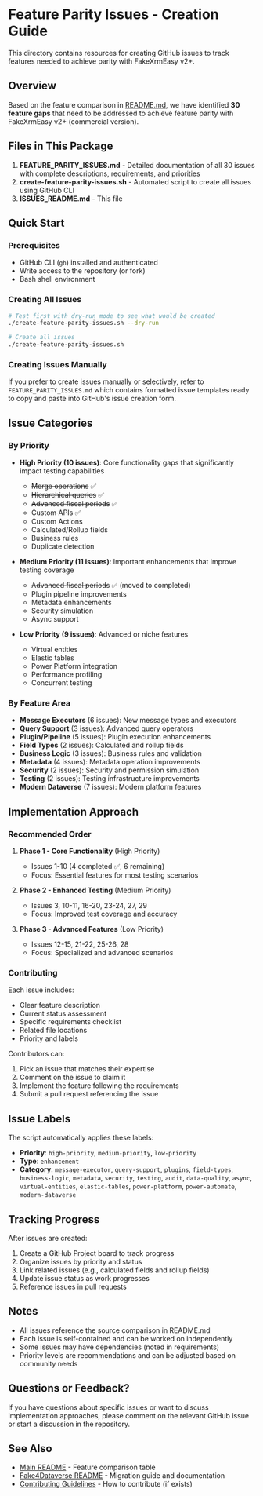# Feature Parity Issues - Creation Guide

This directory contains resources for creating GitHub issues to track features needed to achieve parity with FakeXrmEasy v2+.

## Overview

Based on the feature comparison in [README.md](./README.md), we have identified **30 feature gaps** that need to be addressed to achieve feature parity with FakeXrmEasy v2+ (commercial version).

## Files in This Package

1. **FEATURE_PARITY_ISSUES.md** - Detailed documentation of all 30 issues with complete descriptions, requirements, and priorities
2. **create-feature-parity-issues.sh** - Automated script to create all issues using GitHub CLI
3. **ISSUES_README.md** - This file

## Quick Start

### Prerequisites

- GitHub CLI (`gh`) installed and authenticated
- Write access to the repository (or fork)
- Bash shell environment

### Creating All Issues

```bash
# Test first with dry-run mode to see what would be created
./create-feature-parity-issues.sh --dry-run

# Create all issues
./create-feature-parity-issues.sh
```

### Creating Issues Manually

If you prefer to create issues manually or selectively, refer to `FEATURE_PARITY_ISSUES.md` which contains formatted issue templates ready to copy and paste into GitHub's issue creation form.

## Issue Categories

### By Priority

- **High Priority (10 issues)**: Core functionality gaps that significantly impact testing capabilities
  - ~~Merge operations~~ ✅
  - ~~Hierarchical queries~~ ✅
  - ~~Advanced fiscal periods~~ ✅
  - ~~Custom APIs~~ ✅
  - Custom Actions
  - Calculated/Rollup fields
  - Business rules
  - Duplicate detection

- **Medium Priority (11 issues)**: Important enhancements that improve testing coverage
  - ~~Advanced fiscal periods~~ ✅ (moved to completed)
  - Plugin pipeline improvements
  - Metadata enhancements
  - Security simulation
  - Async support

- **Low Priority (9 issues)**: Advanced or niche features
  - Virtual entities
  - Elastic tables
  - Power Platform integration
  - Performance profiling
  - Concurrent testing

### By Feature Area

- **Message Executors** (6 issues): New message types and executors
- **Query Support** (3 issues): Advanced query operators
- **Plugin/Pipeline** (5 issues): Plugin execution enhancements
- **Field Types** (2 issues): Calculated and rollup fields
- **Business Logic** (3 issues): Business rules and validation
- **Metadata** (4 issues): Metadata operation improvements
- **Security** (2 issues): Security and permission simulation
- **Testing** (2 issues): Testing infrastructure improvements
- **Modern Dataverse** (7 issues): Modern platform features

## Implementation Approach

### Recommended Order

1. **Phase 1 - Core Functionality** (High Priority)
   - Issues 1-10 (4 completed ✅, 6 remaining)
   - Focus: Essential features for most testing scenarios

2. **Phase 2 - Enhanced Testing** (Medium Priority)
   - Issues 3, 10-11, 16-20, 23-24, 27, 29
   - Focus: Improved test coverage and accuracy

3. **Phase 3 - Advanced Features** (Low Priority)
   - Issues 12-15, 21-22, 25-26, 28
   - Focus: Specialized and advanced scenarios

### Contributing

Each issue includes:
- Clear feature description
- Current status assessment
- Specific requirements checklist
- Related file locations
- Priority and labels

Contributors can:
1. Pick an issue that matches their expertise
2. Comment on the issue to claim it
3. Implement the feature following the requirements
4. Submit a pull request referencing the issue

## Issue Labels

The script automatically applies these labels:

- **Priority**: `high-priority`, `medium-priority`, `low-priority`
- **Type**: `enhancement`
- **Category**: `message-executor`, `query-support`, `plugins`, `field-types`, `business-logic`, `metadata`, `security`, `testing`, `audit`, `data-quality`, `async`, `virtual-entities`, `elastic-tables`, `power-platform`, `power-automate`, `modern-dataverse`

## Tracking Progress

After issues are created:

1. Create a GitHub Project board to track progress
2. Organize issues by priority and status
3. Link related issues (e.g., calculated fields and rollup fields)
4. Update issue status as work progresses
5. Reference issues in pull requests

## Notes

- All issues reference the source comparison in README.md
- Each issue is self-contained and can be worked on independently
- Some issues may have dependencies (noted in requirements)
- Priority levels are recommendations and can be adjusted based on community needs

## Questions or Feedback?

If you have questions about specific issues or want to discuss implementation approaches, please comment on the relevant GitHub issue or start a discussion in the repository.

## See Also

- [Main README](./README.md) - Feature comparison table
- [Fake4Dataverse README](./Fake4Dataverse/README.md) - Migration guide and documentation
- [Contributing Guidelines](./CONTRIBUTING.md) - How to contribute (if exists)
